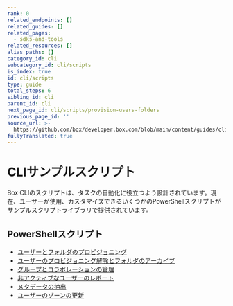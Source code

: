 ```yaml
---
rank: 0
related_endpoints: []
related_guides: []
related_pages:
  - sdks-and-tools
related_resources: []
alias_paths: []
category_id: cli
subcategory_id: cli/scripts
is_index: true
id: cli/scripts
type: guide
total_steps: 6
sibling_id: cli
parent_id: cli
next_page_id: cli/scripts/provision-users-folders
previous_page_id: ''
source_url: >-
  https://github.com/box/developer.box.com/blob/main/content/guides/cli/scripts/index.md
fullyTranslated: true
---
```

# CLIサンプルスクリプト

Box CLIのスクリプトは、タスクの自動化に役立つよう設計されています。現在、ユーザーが使用、カスタマイズできるいくつかのPowerShellスクリプトがサンプルスクリプトライブラリで提供されています。

## PowerShellスクリプト

* [ユーザーとフォルダのプロビジョニング][1]
* [ユーザーのプロビジョニング解除とフォルダのアーカイブ][2]
* [グループとコラボレーションの管理][3]
* [非アクティブなユーザーのレポート][4]
* [メタデータの抽出][5]
* [ユーザーのゾーンの更新][6]

[1]: g://cli/quick-start/powershell-script-templates

[2]: g://cli/scripts/deprovision-users

[3]: g://cli/scripts/manage-groups-collaborations

[4]: g://cli/scripts/report-inactive-users

[5]: g://cli/scripts/metadata-extraction

[6]: g://cli/scripts/user-zones-mass-update

